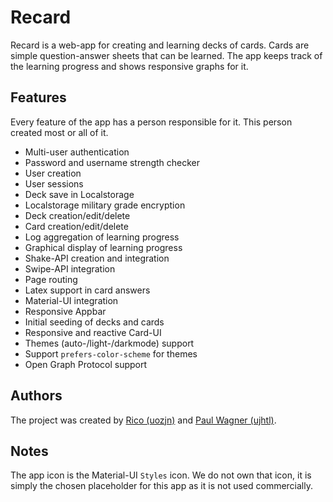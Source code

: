 # Recard

Recard is a web-app for creating and learning decks of cards. Cards are simple question-answer sheets that can be learned. 
The app keeps track of the learning progress and shows responsive graphs for it.

## Features

Every feature of the app has a person responsible for it. This person created most or all of it.

- Multi-user authentication
- Password and username strength checker
- User creation
- User sessions
- Deck save in Localstorage
- Localstorage military grade encryption
- Deck creation/edit/delete
- Card creation/edit/delete
- Log aggregation of learning progress
- Graphical display of learning progress
- Shake-API creation and integration
- Swipe-API integration
- Page routing
- Latex support in card answers
- Material-UI integration
- Responsive Appbar
- Initial seeding of decks and cards
- Responsive and reactive Card-UI
- Themes (auto-/light-/darkmode) support
- Support `prefers-color-scheme` for themes
- Open Graph Protocol support

## Authors

The project was created by [Rico (uozjn)][rico-github] and [Paul Wagner (ujhtl)][paul-github].

## Notes

The app icon is the Material-UI `Styles` icon. We do not own that icon, it is simply the chosen placeholder for this app 
as it is not used commercially.



[paul-github]: https://github.com/HydrofinLoewenherz "ujhtl"
[rico-github]: https://github.com/cryeprecision "uozjn"
